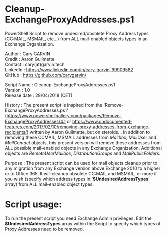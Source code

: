 # Cleanup-ExchangeProxyAddresses.ps1
PowerShell Script to remove undesired/obsolete Proxy Address types (CC:MAIL, MSMAIL, etc...) from ALL mail-enabled objects types in an Exchange Organization.

Author       : Cary GARVIN  
Credit       : Aaron Guilmette  
Contact      : cary(at)garvin.tech  
LinkedIn     : https://www.linkedin.com/in/cary-garvin-99909582  
GitHub       : https://github.com/carygarvin/  


Script Name  : Cleanup-ExchangeProxyAddresses.ps1  
Version      : 1.0  
Release date : 28/04/2018 (CET)  

History      : The present script is inspired from the 'Remove-ExchangeProxyAddresses.ps1' (https://www.powershellgallery.com/packages/Remove-ExchangeProxyAddresses/4.1 or https://www.undocumented-features.com/2017/02/10/removing-proxy-addresses-from-exchange-recipients/) written by Aaron Guilmette, but on steroids...  In addition to removing these CCMAIL, MSMAIL addresses from _Mailbox_, _MailUser_ and _MailContact_ objects, this present version will remove these addresses from ALL possible mail-enabled objects in any Exchange Organization. Additional objects are _RemoteUserMailbox_, _DistributionGroups_ and _MailPublicFolders_.  
				 
Purpose      : The present script can be used for mail objects cleanup prior to any migration from any Exchange version above Exchange 2010 to a higher or to Office 365. It will cleanup obsolete CC:MAIL and MSMAIL, or more if you wish (specify which address types in '**$UndesiredAddressTypes**' array) from ALL mail-enabled object types.  


# Script usage:
To run the present script you need Exchange Admin privileges. Edit the **$UndesiredAddressTypes** array within the Script to specify which types of Proxy Addresses need to be removed.
